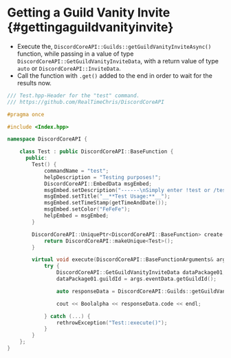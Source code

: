Getting a Guild Vanity Invite {#gettingaguildvanityinvite}
============
- Execute the, `DiscordCoreAPI::Guilds::getGuildVanityInviteAsync()` function, while passing in a value of type `DiscordCoreAPI::GetGuildVanityInviteData`, with a return value of type `auto` or `DiscordCoreAPI::InviteData`.
- Call the function with `.get()` added to the end in order to wait for the results now.

```cpp
/// Test.hpp-Header for the "test" command.
/// https://github.com/RealTimeChris/DiscordCoreAPI

#pragma once

#include <Index.hpp>

namespace DiscordCoreAPI {

	class Test : public DiscordCoreAPI::BaseFunction {
	  public:
		Test() {
			commandName = "test";
			helpDescription = "Testing purposes!";
			DiscordCoreAPI::EmbedData msgEmbed;
			msgEmbed.setDescription("------\nSimply enter !test or /test!\n------");
			msgEmbed.setTitle("__**Test Usage:**__");
			msgEmbed.setTimeStamp(getTimeAndDate());
			msgEmbed.setColor("FeFeFe");
			helpEmbed = msgEmbed;
		}

		DiscordCoreAPI::UniquePtr<DiscordCoreAPI::BaseFunction> create() {
			return DiscordCoreAPI::makeUnique<Test>();
		}

		virtual void execute(DiscordCoreAPI::BaseFunctionArguments& args) {
			try {
				DiscordCoreAPI::GetGuildVanityInviteData dataPackage01;
				dataPackage01.guildId = args.eventData.getGuildId();

				auto responseData = DiscordCoreAPI::Guilds::getGuildVanityInviteAsync(dataPackage01).get();

				cout << Boolalpha << responseData.code << endl;

			} catch (...) {
				rethrowException("Test::execute()");
			}
		}
	};
}
```

